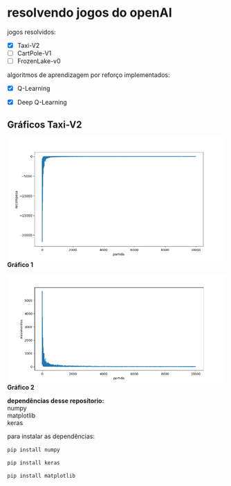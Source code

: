 # resolvendo  jogos do openAI

jogos resolvidos:

- [x] Taxi-V2  
- [ ] CartPole-V1
- [ ] FrozenLake-v0

algoritmos de aprendizagem por reforço implementados:
- [x] Q-Learning
- [x] Deep Q-Learning


## Gráficos Taxi-V2
![](Taxi-v2/graphics/reward.png "recompesa pro partida")
__Gráfico 1__

![](Taxi-v2/graphics/Timesteps.png "passos pro partida")
__Gráfico 2__  
  
__dependências desse reposítorio:__  
numpy  
matplotlib  
keras  
  
para instalar as dependências:
```shell
pip install numpy  
```
```shell
pip install keras  
```
```shell
pip install matplotlib
```
